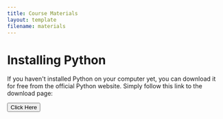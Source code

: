 ```yaml
---
title: Course Materials
layout: template
filename: materials
--- 
```


# Installing Python

If you haven't installed Python on your computer yet, you can download it for free from the official Python website. Simply follow this link to the download page:

<a href="https://www.python.org/downloads/" target="_blank"><button>Click Here</button></a>
